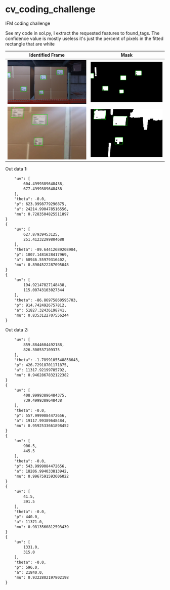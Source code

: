 # cv_coding_challenge
IFM coding challenge

See my code in sol.py, I extract the requested features to found_tags. The confidence value is mostly useless it's just the percent of pixels in the fitted rectangle that are white

Identified Frame | Mask
------------ | -------------
![frame](frame.png) | ![mask](mask.png)
![frame2](frame2.png) | ![mask2](mask2.png)

Out data 1:
```{
    "uv": [
        604.4999389648438, 
        677.4999389648438
    ], 
    "theta": -0.0, 
    "p": 623.9998779296875, 
    "a": 24214.990478516556, 
    "mu": 0.7283504825511897
}
{
    "uv": [
        627.87939453125, 
        251.41232299804688
    ], 
    "theta": -89.64412689208984, 
    "p": 1007.1481628417969, 
    "a": 60946.55979316402, 
    "mu": 0.8904522287095048
}
{
    "uv": [
        194.92147827148438, 
        115.00743103027344
    ], 
    "theta": -86.86975860595703, 
    "p": 914.7424926757812, 
    "a": 51827.32436198741, 
    "mu": 0.8353122707556244
}
```

Out data 2:
```{
    "uv": [
        859.8844604492188, 
        826.300537109375
    ], 
    "theta": -1.7899105548858643, 
    "p": 426.72918701171875, 
    "a": 11317.92199785792, 
    "mu": 0.9462867832122382
}
{
    "uv": [
        408.99993896484375, 
        739.4999389648438
    ], 
    "theta": -0.0, 
    "p": 557.9999084472656, 
    "a": 19117.99389648484, 
    "mu": 0.9592533661898452
}
{
    "uv": [
        906.5, 
        445.5
    ], 
    "theta": -0.0, 
    "p": 543.9999084472656, 
    "a": 18206.994033813942, 
    "mu": 0.9967591593606022
}
{
    "uv": [
        41.5, 
        391.5
    ], 
    "theta": -0.0, 
    "p": 440.0, 
    "a": 11371.0, 
    "mu": 0.9813560812593439
}
{
    "uv": [
        1331.0, 
        315.0
    ], 
    "theta": -0.0, 
    "p": 596.0, 
    "a": 21840.0, 
    "mu": 0.9322802197802198
}
```
